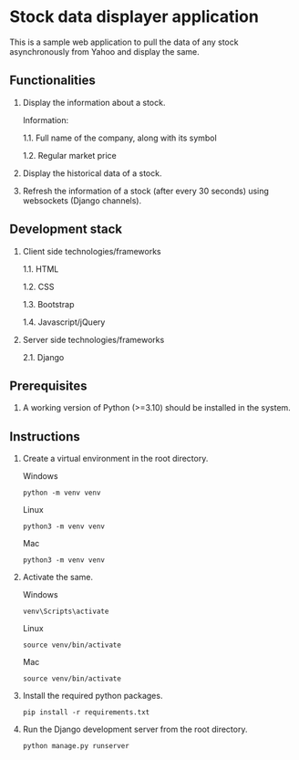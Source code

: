 # Stock data displayer application

This is a sample web application to pull the data of any stock asynchronously from Yahoo and display the same.

## Functionalities

1. Display the information about a stock.
    
    Information:

    1.1.  Full name of the company, along with its symbol 
    
    1.2. Regular market price

2. Display the historical data of a stock.

3. Refresh the information of a stock (after every 30 seconds) using websockets (Django channels).

## Development stack

1. Client side technologies/frameworks

    1.1. HTML

    1.2. CSS

    1.3. Bootstrap

    1.4. Javascript/jQuery

2. Server side technologies/frameworks

    2.1. Django

## Prerequisites

1. A working version of Python (>=3.10) should be installed in the system.

## Instructions

1. Create a virtual environment in the root directory.
    
    Windows

    `python -m venv venv`

    Linux

    `python3 -m venv venv`

    Mac

    `python3 -m venv venv`

2. Activate the same.

    Windows

    `venv\Scripts\activate`

    Linux

    `source venv/bin/activate`

    Mac

    `source venv/bin/activate`

3. Install the required python packages.

    `pip install -r requirements.txt`

4. Run the Django development server from the root directory.

    `python manage.py runserver`
